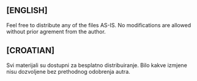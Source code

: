 ## [ENGLISH]

Feel free to distribute any of the files AS-IS. No modifications are allowed without prior agrement from the author.

## [CROATIAN]
Svi materijali su dostupni za besplatno distribuiranje. Bilo kakve izmjene nisu dozvoljene bez prethodnog odobrenja autra.
